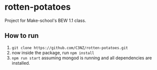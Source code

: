 # rotten-potatoes

Project for Make-school's BEW 1.1 class. 

## How to run
1. `git clone https://github.com/C3NZ/rotten-potatoes.git`
2. now inside the package, run `npm install`
3. `npm run start` assuming mongod is running and all dependencies are installed.
